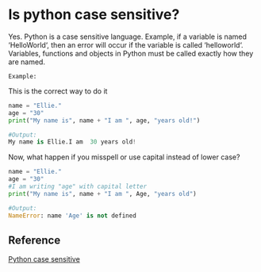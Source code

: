 # Is python case sensitive?

Yes. Python is a case sensitive language. Example, if a variable is named ‘HelloWorld‘, then an error will occur if the variable is called ‘helloworld‘. Variables, functions and objects in Python must be called exactly how they are named.

`Example:`

This is the correct way to do it

```python
name = "Ellie."
age = "30"
print("My name is", name + "I am ", age, "years old!")

#Output:
My name is Ellie.I am  30 years old!
```

Now, what happen if you misspell or use capital instead of lower case?

```python
name = "Ellie."
age = "30"
#I am writing "age" with capital letter
print("My name is", name + "I am ", Age, "years old")

#Output:
NameError: name 'Age' is not defined
```

## Reference

[Python case sensitive](https://compscicentral.com/is-python-case-sensitive-answer-example-tips/)
